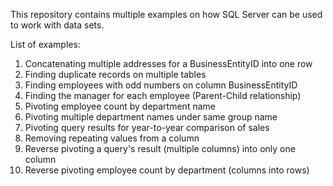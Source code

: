 This repository contains multiple examples on how SQL Server can be used to work with data sets.

List of examples:
1) Concatenating multiple addresses for a BusinessEntityID into one row
2) Finding duplicate records on multiple tables
3) Finding employees with odd numbers on column BusinessEntityID
4) Finding the manager for each employee (Parent-Child relationship)
5) Pivoting employee count by department name
6) Pivoting multiple department names under same group name
7) Pivoting query results for year-to-year comparison of sales
8) Removing repeating values from a column
9) Reverse pivoting a query's result (multiple columns) into only one column
10) Reverse pivoting employee count by department (columns into rows)

